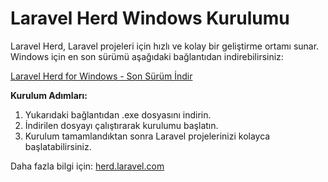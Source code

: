 # Laravel Herd Windows Kurulumu

Laravel Herd, Laravel projeleri için hızlı ve kolay bir geliştirme ortamı sunar. Windows için en son sürümü aşağıdaki bağlantıdan indirebilirsiniz:

[Laravel Herd for Windows - Son Sürüm İndir](https://herd.laravel.com/download/latest/windows)

**Kurulum Adımları:**
1. Yukarıdaki bağlantıdan .exe dosyasını indirin.
2. İndirilen dosyayı çalıştırarak kurulumu başlatın.
3. Kurulum tamamlandıktan sonra Laravel projelerinizi kolayca başlatabilirsiniz.

Daha fazla bilgi için: [herd.laravel.com](https://herd.laravel.com)
